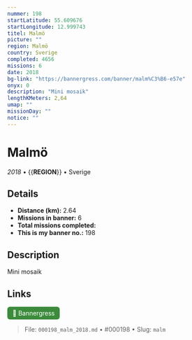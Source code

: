 ```yaml
---
nummer: 198
startLatitude: 55.609676
startLongitude: 12.999743
titel: Malmö
picture: ""
region: Malmö
country: Sverige
completed: 4656
missions: 6
date: 2018
bg-link: "https://bannergress.com/banner/malm%C3%B6-e57e"
onyx: 0
description: "Mini mosaik"
lengthKMeters: 2,64
umap: ""
missionDay: ""
notice: ""
---
```

# Malmö

*2018* • {{__REGION__}} • Sverige





## Details
- **Distance (km):** 2.64
- **Missions in banner:** 6
- **Total missions completed:** 
- **This is my banner no.:** 198



## Description
Mini mosaik



## Links
<a href="https://bannergress.com/banner/malm%C3%B6-e57e" target="_blank" style="display:inline-block;margin-right:8px;padding:6px 12px;background:#3c8b3c;color:#fff;text-decoration:none;border-radius:6px;">🔗 Bannergress</a>



> File: `000198_malm_2018.md` • #000198 • Slug: `malm`
